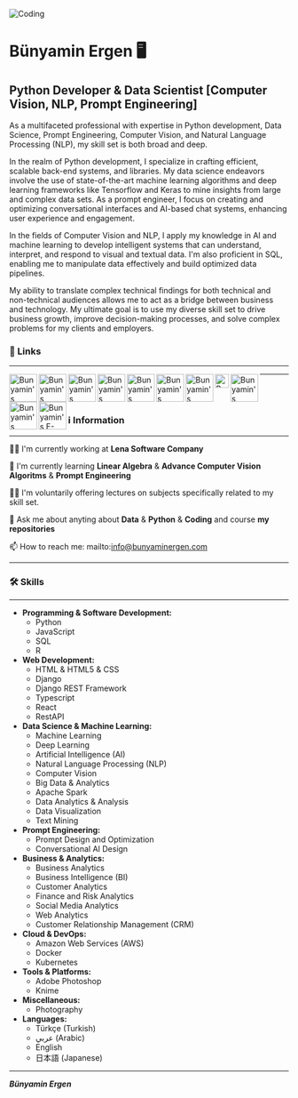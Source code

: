 ![Coding](https://github.com/bunyaminergen/bunyaminergen/blob/ef88835ff47f90ab7e7cd7c6d3192b8520b776df/img/coding.gif)

# Bünyamin Ergen 🖥️ 
## Python Developer & Data Scientist [Computer Vision, NLP, Prompt Engineering]

As a multifaceted professional with expertise in Python development, Data Science, Prompt Engineering, Computer Vision, and Natural Language Processing (NLP), my skill set is both broad and deep.

In the realm of Python development, I specialize in crafting efficient, scalable back-end systems, and libraries. My data science endeavors involve the use of state-of-the-art machine learning algorithms and deep learning frameworks like Tensorflow and Keras to mine insights from large and complex data sets. As a prompt engineer, I focus on creating and optimizing conversational interfaces and AI-based chat systems, enhancing user experience and engagement.

In the fields of Computer Vision and NLP, I apply my knowledge in AI and machine learning to develop intelligent systems that can understand, interpret, and respond to visual and textual data. I'm also proficient in SQL, enabling me to manipulate data effectively and build optimized data pipelines.

My ability to translate complex technical findings for both technical and non-technical audiences allows me to act as a bridge between business and technology. My ultimate goal is to use my diverse skill set to drive business growth, improve decision-making processes, and solve complex problems for my clients and employers.

### 🔗 Links


---


<a href="https://www.linkedin.com/in/bunyaminergen/">
  <img align="left" alt="Bunyamin's Linkedin" width="50px" src="https://raw.githubusercontent.com/bunyaminergen/bunyaminergen/master/icons/linkedin.svg" />
</a>

<a href="https://bunyaminergen.com/">
  <img align="left" alt="Bunyamin's Website" width="50px" src="https://raw.githubusercontent.com/bunyaminergen/bunyaminergen/master/icons/window.svg" />
</a>

<a href="https://www.instagram.com/bunyaminergen/">
  <img align="left" alt="Bunyamin's Instagram" width="50px" src="https://raw.githubusercontent.com/bunyaminergen/bunyaminergen/master/icons/instagram.svg" />
 
 </a>
<a href="https://discord.gg/236223041086947338">
  <img align="left" alt="Bunyamin's Discord" width="50px" src="https://raw.githubusercontent.com/bunyaminergen/bunyaminergen/master/icons/discord.svg" />
</a>
<a href="https://twitter.com/bunyaminnergen">
  <img align="left" alt="Bunyamin's Twitter " width="50px" src="https://raw.githubusercontent.com/bunyaminergen/bunyaminergen/master/icons/x-twitter.svg" />
</a>

<a href="https://bunyaminergen.github.io/">
  <img align="left" alt="Bunyamin's Portfolio" width="50px" src="https://raw.githubusercontent.com/bunyaminergen/bunyaminergen/master/icons/github.svg" />
</a>

<a href="https://medium.com/@bunyaminergen">
  <img align="left" alt="Bunyamin's Medium" width="50px" src="https://raw.githubusercontent.com/bunyaminergen/bunyaminergen/master/icons/medium.svg"/>
</a>

<a href="https://www.kaggle.com/bunyaminergen">
  <img align="left" alt="Bunyamin's Kaggle" width="25px" src="https://raw.githubusercontent.com/bunyaminergen/bunyaminergen/master/icons/kaggle.svg"/>
</a>

<a href="https://www.youtube.com/bunyaminergen">
  <img align="left" alt="Bunyamin's Youtube" width="50px" src="https://raw.githubusercontent.com/bunyaminergen/bunyaminergen/master/icons/youtube.svg" />
</a>

<a href="https://www.facebook.com/bunyaminnergen">
  <img align="left" alt="Bunyamin's Facebook" width="50px" src="https://raw.githubusercontent.com/bunyaminergen/bunyaminergen/master/icons/facebook.svg" />
</a>

<a href="mailto:info@bunyaminergen.com">
  <img align="left" alt="Bunyamin's E-Mail" width="50px" src="https://raw.githubusercontent.com/bunyaminergen/bunyaminergen/master/icons/envelope.svg" />
</a>



---


<br/>
<br/>


### ℹ Information


---


👩‍💻 I'm currently working at **Lena Software Company**

🧠 I'm currently learning **Linear Algebra** &  **Advance Computer Vision Algoritms** & **Prompt Engineering**

👨‍🏫 I'm voluntarily offering lectures on subjects specifically related to my skill set.

💬 Ask me about anyting about **Data** & **Python** & **Coding** and course **my repositories**

📫 How to reach me: mailto:info@bunyaminergen.com


---


### 🛠 Skills


---


- **Programming & Software Development:**
  - Python
  - JavaScript
  - SQL
  - R
- **Web Development:**
  - HTML & HTML5 & CSS
  - Django
  - Django REST Framework
  - Typescript
  - React
  - RestAPI
- **Data Science & Machine Learning:**
  - Machine Learning
  - Deep Learning
  - Artificial Intelligence (AI)
  - Natural Language Processing (NLP)
  - Computer Vision
  - Big Data & Analytics
  - Apache Spark
  - Data Analytics & Analysis
  - Data Visualization
  - Text Mining
- **Prompt Engineering:**
  - Prompt Design and Optimization
  - Conversational AI Design
- **Business & Analytics:**
   - Business Analytics
   - Business Intelligence (BI)
   - Customer Analytics
   - Finance and Risk Analytics
   - Social Media Analytics
   - Web Analytics
   - Customer Relationship Management (CRM)
- **Cloud & DevOps:**
   - Amazon Web Services (AWS)
   - Docker
   - Kubernetes
- **Tools & Platforms:**
   - Adobe Photoshop
   - Knime
- **Miscellaneous:**
   - Photography
- **Languages:**
  - Türkçe (Turkish)
  - عربي (Arabic)
  - English
  - 日本語 (Japanese)


---


**_Bünyamin Ergen_**
